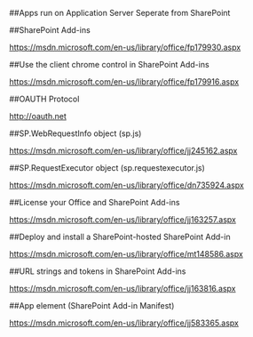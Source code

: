 ##Apps run on Application Server Seperate from SharePoint

##SharePoint Add-ins

https://msdn.microsoft.com/en-us/library/office/fp179930.aspx

##Use the client chrome control in SharePoint Add-ins

https://msdn.microsoft.com/en-us/library/office/fp179916.aspx

##OAUTH Protocol

http://oauth.net

##SP.WebRequestInfo object (sp.js)

https://msdn.microsoft.com/en-us/library/office/jj245162.aspx

##SP.RequestExecutor object (sp.requestexecutor.js)

https://msdn.microsoft.com/en-us/library/office/dn735924.aspx

##License your Office and SharePoint Add-ins

https://msdn.microsoft.com/en-us/library/office/jj163257.aspx

##Deploy and install a SharePoint-hosted SharePoint Add-in

https://msdn.microsoft.com/en-us/library/office/mt148586.aspx

##URL strings and tokens in SharePoint Add-ins

https://msdn.microsoft.com/en-us/library/office/jj163816.aspx

##App element (SharePoint Add-in Manifest)

https://msdn.microsoft.com/en-us/library/office/jj583365.aspx













